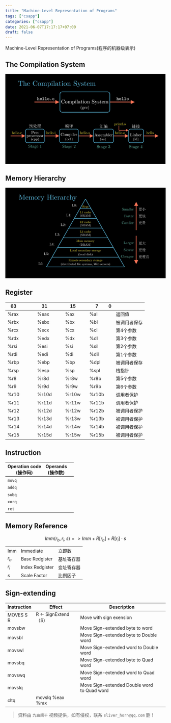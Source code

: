 ```yaml
---
title: "Machine-Level Representation of Programs"
tags: ["csapp"]
categories: ["csapp"]
date: 2021-06-07T17:17:17+07:00 
draft: false
---
```


Machine-Level Representation of Programs(程序的机器级表示)

<!--more-->

## The Compilation System

![3.1](/csapp/3.1.png)

## Memory Hierarchy

![3.2](/csapp/3.2.png)

## Register

| 63   |     |     |     | 31    |     |     | 15    |     | 7     | 0   |        |
| ---- | --- | --- | --- | ----- | --- | --- | ----- | --- | ----- | --- | ------ |
| %rax |     |     |     | %eax  |     |     | %ax   |     | %al   |     | 返回值    |
| %rbx |     |     |     | %ebx  |     |     | %bx   |     | %bl   |     | 被调用者保存 |
| %rcx |     |     |     | %ecx  |     |     | %cx   |     | %cl   |     | 第4个参数  |
| %rdx |     |     |     | %edx  |     |     | %dx   |     | %dl   |     | 第3个参数  |
| %rsi |     |     |     | %esi  |     |     | %si   |     | %sil  |     | 第2个参数  |
| %rdi |     |     |     | %edi  |     |     | %di   |     | %dil  |     | 第1个参数  |
| %rbp |     |     |     | %ebp  |     |     | %bp   |     | %dpl  |     | 被调用者保存 |
| %rsp |     |     |     | %esp  |     |     | %sp   |     | %spl  |     | 栈指针    |
| %r8  |     |     |     | %r8d  |     |     | %r8w  |     | %r8b  |     | 第5个参数  |
| %r9  |     |     |     | %r9d  |     |     | %r9w  |     | %r9b  |     | 第6个参数  |
| %r10 |     |     |     | %r10d |     |     | %r10w |     | %r10b |     | 调用者保护  |
| %r11 |     |     |     | %r11d |     |     | %r11w |     | %r11b |     | 调用者保护  |
| %r12 |     |     |     | %r12d |     |     | %r12w |     | %r12b |     | 被调用者保护 |
| %r13 |     |     |     | %r13d |     |     | %r13w |     | %r13b |     | 被调用者保护 |
| %r14 |     |     |     | %r14d |     |     | %r14w |     | %r14b |     | 被调用者保护 |
| %r15 |     |     |     | %r15d |     |     | %r15w |     | %r15b |     | 被调用者保护 |

## Instruction

| Operation code<br/>(操作码) | Operands<br/>(操作数) |     |
| ------------------------ | ------------------ | --- |
| `movq`                   |                    |     |
| `addq`                   |                    |     |
| `subq`                   |                    |     |
| `xorq`                   |                    |     |
| `ret`                    |                    |     |

## Memory Reference

$$
Imm(r_b,r_i,s) => Imm + R[r_b]+R[r_i]{\cdot}s
$$

|       |                 |       |
| ----- | --------------- | ----- |
| Imm   | Immediate       | 立即数   |
| $r_b$ | Base Redgister  | 基址寄存器 |
| $r_i$ | Index Redgister | 变址寄存器 |
| $s$   | Scale Factor    | 比例因子  |

## Sign-extending

| Instruction | Effect             | Description                                 |
| ----------- | ------------------ | ------------------------------------------- |
| MOVES S R   | R <- SignExtend（S） | Move with sign exension                     |
| movsbw      |                    | Move Sign-extended byte to word             |
| movsbl      |                    | Move Sign-extended byte to Double word      |
| movswl      |                    | Move Sign-extended word to Double word      |
| movsbq      |                    | Move Sign-extended byte to Quad word        |
| movswq      |                    | Move Sign-extended word to Quad word        |
| movslq      |                    | Move Sign-extended Double word to Quad word |
| cltq        | movslq %eax %rax   |                                             |

> 资料由 `九曲阑干` 视频提供，如有侵权，联系 `sliver_horn@qq.com` 删！
